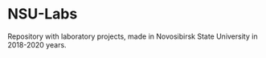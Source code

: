 # NSU-Labs
Repository with laboratory projects, made in Novosibirsk State University in 2018-2020 years.
